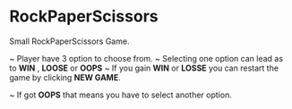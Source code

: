 RockPaperScissors
=================


Small RockPaperScissors Game.

~ Player have 3 option to choose from.
~ Selecting one option can lead as to **WIN** , **LOOSE** or **OOPS**
~ If you gain **WIN** or **LOSSE** you can restart the game by 
  clicking **NEW GAME**.

~ If got **OOPS** that means you have to select another option.
